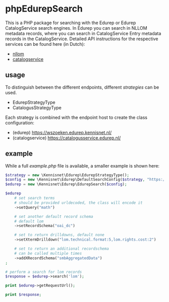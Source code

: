 # phpEdurepSearch
This is a PHP package for searching with the Edurep or Edurep CatalogService search engines. In Edurep you can search in NLLOM metadata records, where you can search in CatalogService Entry metadata records in the CatalogService.
Detailed API instructions for the respective services can be found here (in Dutch):
* [nllom](https://developers.wiki.kennisnet.nl/index.php?title=Edurep:LOM_SearchRetrieve)
* [catalogservice](https://developers.wiki.kennisnet.nl/index.php?title=CS:Entry_SearchRetrieve)

## usage
To distinguish between the different endpoints, different *strategies* can be used. 
* EdurepStrategyType
* CatalogusStrategyType

Each strategy is combined with the endpoint host to create the class configuration:
* (edurep) https://wszoeken.edurep.kennisnet.nl/
* (catalogservice) https://catalogusservice.edurep.nl/

## example
While a full *example.php* file is available, a smaller example is shown here:
```php
$strategy = new \Kennisnet\Edurep\EdurepStrategyType();
$config = new \Kennisnet\Edurep\DefaultSearchConfig($strategy, "https://wszoeken.edurep.kennisnet.nl/");
$edurep = new \Kennisnet\Edurep\EdurepSearch($config);

$edurep
    # set search terms
    # should be provided urldecoded, the class will encode it
    ->setQuery("math")

    # set another default record schema
    # default lom
    ->setRecordSchema("oai_dc")

    # set to return drilldowns, default none
    ->setXtermDrilldown("lom.technical.format:5,lom.rights.cost:2")

    # set to return an additional recordschema
    # can be called multiple times
    ->addXRecordSchema("smbAggregatedData")
;

# perform a search for lom records
$response = $edurep->search('lom');

print $edurep->getRequestUrl();

print $response;
```
